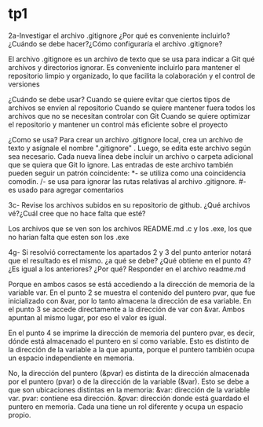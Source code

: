 # tp1
2a-Investigar el archivo .gitignore ¿Por qué es conveniente incluirlo?
¿Cuándo se debe hacer?¿Cómo configuraría el archivo .gitignore?

El archivo .gitignore es un archivo de texto que se usa para indicar a Git qué archivos y directorios ignorar. Es conveniente incluirlo para mantener el repositorio limpio y organizado, lo que facilita la colaboración y el control de versiones

¿Cuándo se debe usar?
Cuando se quiere evitar que ciertos tipos de archivos se envíen al repositorio 
Cuando se quiere mantener fuera todos los archivos que no se necesitan controlar con Git 
Cuando se quiere optimizar el repositorio y mantener un control más eficiente sobre el proyecto 

¿Como se usa?
Para crear un archivo .gitignore local, crea un archivo de texto y asígnale el nombre ".gitignore" . Luego, se edita este archivo según sea necesario. Cada nueva línea debe incluir un archivo o carpeta adicional que se quiera que Git lo ignore.
Las entradas de este archivo también pueden seguir un patrón coincidente:
*- se utiliza como una coincidencia comodín.
/- se usa para ignorar las rutas relativas al archivo .gitignore.
#- es usado para agregar comentarios


3c- Revise los archivos subidos en su repositorio de github. ¿Qué archivos
vé?¿Cuál cree que no hace falta que esté?

Los archivos que se ven son los archivos README.md .c y los .exe, los que no harian falta que esten son los .exe

4g- Si resolvió correctamente los apartados 2 y 3 del punto anterior notará
que el resultado es el mismo. ¿a qué se debe? ¿Qué obtiene en el
punto 4? ¿Es igual a los anteriores? ¿Por qué? Responder en el archivo
readme.md 

Porque en ambos casos se está accediendo a la dirección de memoria de la variable var.
En el punto 2 se muestra el contenido del puntero pvar, que fue inicializado con &var, por lo tanto almacena la dirección de esa variable.
En el punto 3 se accede directamente a la dirección de var con &var.
Ambos apuntan al mismo lugar, por eso el valor es igual.

En el punto 4 se imprime la dirección de memoria del puntero pvar, es decir, dónde está almacenado el puntero en sí como variable.
Esto es distinto de la dirección de la variable a la que apunta, porque el puntero también ocupa un espacio independiente en memoria.

No, la dirección del puntero (&pvar) es distinta de la dirección almacenada por el puntero (pvar) o de la dirección de la variable (&var).
Esto se debe a que son ubicaciones distintas en la memoria:
&var: dirección de la variable var.
pvar: contiene esa dirección.
&pvar: dirección donde está guardado el puntero en memoria.
Cada una tiene un rol diferente y ocupa un espacio propio.
